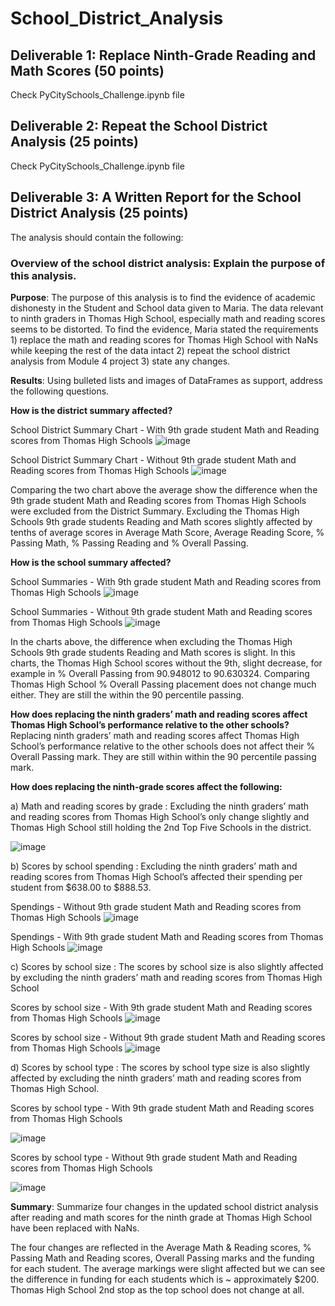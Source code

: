 # School_District_Analysis

## Deliverable 1: Replace Ninth-Grade Reading and Math Scores (50 points)

Check PyCitySchools_Challenge.ipynb file

## Deliverable 2: Repeat the School District Analysis (25 points)

Check PyCitySchools_Challenge.ipynb file

## Deliverable 3: A Written Report for the School District Analysis (25 points)

The analysis should contain the following:

### Overview of the school district analysis: Explain the purpose of this analysis.

**Purpose**: The purpose of this analysis is to find the evidence of academic dishonesty in the Student and School data given to Maria. The data relevant to ninth graders in Thomas High School, especially math and reading scores seems to be distorted. To find the evidence, Maria stated the requirements 1) replace the math and reading scores for Thomas High School with NaNs while keeping the rest of the data intact 2) repeat the school district analysis from Module 4 project 3) state any changes.

**Results**: Using bulleted lists and images of DataFrames as support, address the following questions.

**How is the district summary affected?**

School District Summary Chart - With 9th grade student Math and Reading scores from Thomas High Schools
![image](https://user-images.githubusercontent.com/86085614/126941517-ccccc343-9197-4f0a-8dd6-bf7e51f9988c.png)

School District Summary Chart - Without 9th grade student Math and Reading scores from Thomas High Schools
![image](https://user-images.githubusercontent.com/86085614/126941679-569da48b-6819-42ba-9cb6-158f9770da88.png)

Comparing the two chart above the average show the difference when the 9th grade student Math and Reading scores from Thomas High Schools were excluded from the District Summary.  Excluding the Thomas High Schools 9th grade students Reading and Math scores slightly affected by tenths of average scores in Average Math Score, Average Reading Score, % Passing Math, % Passing Reading and % Overall Passing. 

**How is the school summary affected?**

School Summaries - With 9th grade student Math and Reading scores from Thomas High Schools
![image](https://user-images.githubusercontent.com/86085614/126941940-e1cb7dfa-7e09-44a8-bbb4-f876b44979b7.png)

School Summaries - Without 9th grade student Math and Reading scores from Thomas High Schools
![image](https://user-images.githubusercontent.com/86085614/126942110-bd06b351-4b04-4f6c-9ed5-3d4b698a697b.png)

In the charts above, the difference when excluding the Thomas High Schools 9th grade students Reading and Math scores is slight.  In this charts, the Thomas High School scores without the 9th, slight decrease, for example in % Overall Passing from 90.948012 to 90.630324.  Comparing Thomas High School % Overall Passing placement does not change much either.  They are still the within the 90 percentile passing.

**How does replacing the ninth graders’ math and reading scores affect Thomas High School’s performance relative to the other schools?**
Replacing ninth graders’ math and reading scores affect Thomas High School’s performance relative to the other schools does not affect their % Overall Passing mark.  They are still within within the 90 percentile passing mark.


**How does replacing the ninth-grade scores affect the following:**

a) Math and reading scores by grade : Excluding the ninth graders’ math and reading scores from  Thomas High School’s only change slightly and Thomas High School still holding the 2nd Top Five Schools in the district.

![image](https://user-images.githubusercontent.com/86085614/126942266-8e081975-fa01-406f-9109-5ffa10baed79.png)


b) Scores by school spending : Excluding the ninth graders’ math and reading scores from  Thomas High School’s affected their spending per student from $638.00 to $888.53.

Spendings - Without 9th grade student Math and Reading scores from Thomas High Schools
![image](https://user-images.githubusercontent.com/86085614/126942739-9487df35-37b0-4009-9a8a-dfca59336045.png)

Spendings - With 9th grade student Math and Reading scores from Thomas High Schools
![image](https://user-images.githubusercontent.com/86085614/126942665-6ef319ad-d031-455b-9120-b1b6fa078de8.png)

c) Scores by school size : The scores by school size is also slightly affected by excluding the ninth graders’ math and reading scores from  Thomas High School

Scores by school size - With 9th grade student Math and Reading scores from Thomas High Schools
![image](https://user-images.githubusercontent.com/86085614/126943159-7973504c-4e0c-4b9f-b8f3-c355005d9b7a.png)


Scores by school size - Without 9th grade student Math and Reading scores from Thomas High Schools
![image](https://user-images.githubusercontent.com/86085614/126943254-cb0a1679-1737-4ba3-aa70-cd239d6a2e44.png)


d) Scores by school type :  The scores by school type size is also slightly affected by excluding the ninth graders’ math and reading scores from  Thomas High School.

Scores by school type - With 9th grade student Math and Reading scores from Thomas High Schools

![image](https://user-images.githubusercontent.com/86085614/126943627-9df5ff71-c184-4340-9eab-fad8f4c0f628.png)

Scores by school type - Without 9th grade student Math and Reading scores from Thomas High Schools

![image](https://user-images.githubusercontent.com/86085614/126943328-bd2d657b-e3f0-42f5-bcde-77a78f0c8724.png)


**Summary**: Summarize four changes in the updated school district analysis after reading and math scores for the ninth grade at Thomas High School have been replaced with NaNs.

The four changes are reflected in the Average Math & Reading scores, % Passing Math and Reading scores, Overall Passing marks and the funding for each student.  The average markings were slight affected but we can see the difference in funding for each students which is ~ approximately $200.  Thomas High School 2nd stop as the top school does not change at all.
